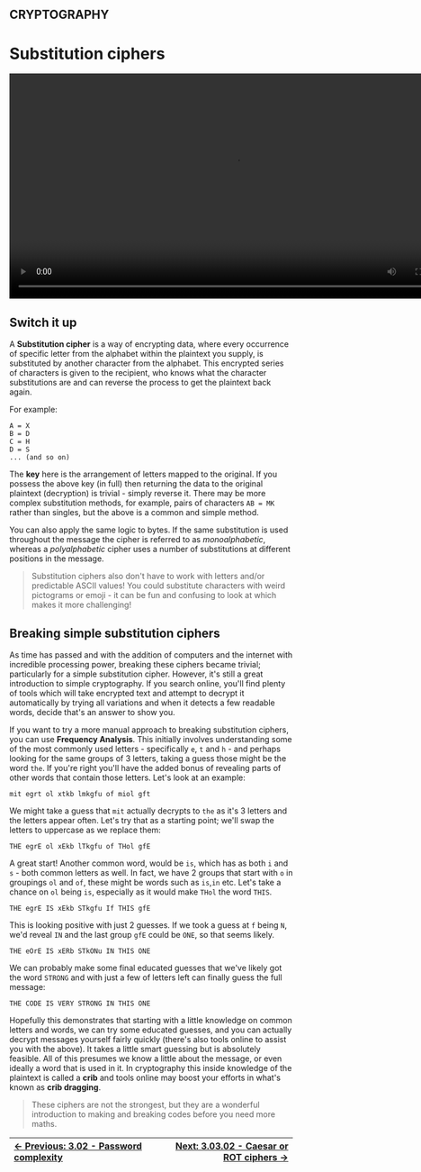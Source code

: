 ## CRYPTOGRAPHY

# Substitution ciphers

<div align="center">
  <video src="https://github.com/alphyos/CyberStart-2023/assets/116646389/32279986-a16e-42ce-b8f9-f1946e3fd728" width="800" />
</div>

## Switch it up

A **Substitution cipher** is a way of encrypting data,
where every occurrence of specific letter from the alphabet within the
plaintext you supply, is substituted by another character from the
alphabet. This encrypted series of characters is given to the recipient,
 who knows what the character substitutions are and can reverse the
process to get the plaintext back again.

For example:

```console
A = X
B = D
C = H
D = S
... (and so on)
```

The **key** here is the arrangement of letters mapped to
 the original. If you possess the above key (in full) then returning the
 data to the original plaintext (decryption) is trivial - simply reverse
 it. There may be more complex substitution methods, for example, pairs
of characters `AB = MK` rather than singles, but the above is a common and simple method.

You can also apply the same logic to bytes. If the same substitution
is used throughout the message the cipher is referred to as *monoalphabetic*, whereas a *polyalphabetic* cipher uses a number of substitutions at different positions in the message.

> Substitution ciphers also don't have to work with letters and/or
> predictable ASCII values! You could substitute characters with weird
> pictograms or emoji - it can be fun and confusing to look at which makes
> it more challenging!

## Breaking simple substitution ciphers

As time has passed and with the addition of computers and the
internet with incredible processing power, breaking these ciphers became
 trivial; particularly for a simple substitution cipher. However, it's
still a great introduction to simple cryptography. If you search online,
 you'll find plenty of tools which will take encrypted text and attempt
to decrypt it automatically by trying all variations and when it detects
 a few readable words, decide that's an answer to show you.

If you want to try a more manual approach to breaking substitution ciphers, you can use **Frequency Analysis**. This initially involves understanding some of the most commonly used letters - specifically `e`, `t` and `h` - and perhaps looking for the same groups of 3 letters, taking a guess those might be the word `the`.
 If you're right you'll have the added bonus of revealing parts of other
 words that contain those letters. Let's look at an example:

`mit egrt ol xtkb lmkgfu of miol gft`

We might take a guess that `mit` actually decrypts to `the`
 as it's 3 letters and the letters appear often. Let's try that as a
starting point; we'll swap the letters to uppercase as we replace them:

`THE egrE ol xEkb lTkgfu of THol gfE`

A great start! Another common word, would be `is`, which has as both `i` and `s` - both common letters as well. In fact, we have 2 groups that start with `o` in groupings `ol` and `of`, these might be words such as `is`,`in` etc. Let's take a chance on `ol` being `is`, especially as it would make `THol` the word `THIS`.

`THE egrE IS xEkb STkgfu If THIS gfE`

This is looking positive with just 2 guesses. If we took a guess at `f` being `N`, we'd reveal `IN` and the last group `gfE` could be `ONE`, so that seems likely.

`THE eOrE IS xERb STkONu IN THIS ONE`

We can probably make some final educated guesses that we've likely got the word `STRONG` and with just a few of letters left can finally guess the full message:

`THE CODE IS VERY STRONG IN THIS ONE`

Hopefully this demonstrates that starting with a little knowledge on
common letters and words, we can try some educated guesses, and you can
actually decrypt messages yourself fairly quickly (there's also tools
online to assist you with the above). It takes a little smart guessing
but is absolutely feasible. All of this presumes we know a little about
the message, or even ideally a word that is used in it. In cryptography
this inside knowledge of the plaintext is called a **crib** and tools online may boost your efforts in what's known as **crib dragging**.

> These ciphers are not the strongest, but they are a wonderful
> introduction to making and breaking codes before you need more maths.

<div align="center">

[← Previous: 3.02 - Password complexity](PasswordComplexity3.2.md) | [Next: 3.03.02 - Caesar or ROT ciphers →](CaesarOrRotCiphers3.3.2.md)
:-|-:
